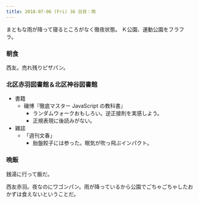 ```yaml
---
title: 2018-07-06 (Fri) 36 日目：雨
---
```


まともな雨が降って寝るところがなく徹夜状態。
Ｋ公園、運動公園をフラフラ。

### 朝食

西友。売れ残りピザパン。

### 北区赤羽図書館＆北区神谷図書館

* 書籍
  * 磯博『徹底マスター JavaScript の教科書』
    * ランダムウォークおもしろい。逆正接則を実感しよう。
    * 正規表現に後読みがない。
* 雑誌
  * 「週刊文春」
    * 胎盤餃子には参った。眠気が吹っ飛ぶインパクト。

### 晩飯

銭湯に行って飯だ。

西友赤羽。夜なのにワゴンパン。雨が降っているから公園でごちゃごちゃしたおかずは食えないということだ。
